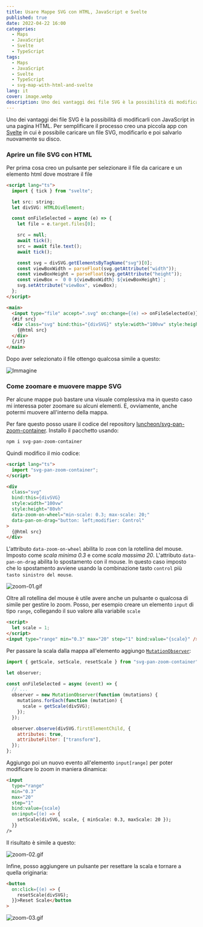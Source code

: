 ```yaml
---
title: Usare Mappe SVG con HTML, JavaScript e Svelte
published: true
date: 2022-04-22 16:00
categories:
  - Maps
  - JavaScript
  - Svelte
  - TypeScript
tags:
  - Maps
  - JavaScript
  - Svelte
  - TypeScript
  - svg-map-with-html-and-svelte
lang: it
cover: image.webp
description: Uno dei vantaggi dei file SVG è la possibilità di modificarli con JavaScript in una pagina HTML. Per semplificare il processo creo una piccola app con Svelte in cui è possibile caricare un file SVG, modificarlo e poi salvarlo nuovamente su disco.
---
```


Uno dei vantaggi dei file SVG è la possibilità di modificarli con JavaScript in una pagina HTML. Per semplificare il processo creo una piccola app con [Svelte](https://svelte.dev/) in cui è possibile caricare un file SVG, modificarlo e poi salvarlo nuovamente su disco.

### Aprire un file SVG con HTML

Per prima cosa creo un pulsante per selezionare il file da caricare e un elemento html dove mostrare il file

```html
<script lang="ts">
  import { tick } from "svelte";

  let src: string;
  let divSVG: HTMLDivElement;

  const onFileSelected = async (e) => {
    let file = e.target.files[0];

    src = null;
    await tick();
    src = await file.text();
    await tick();

    const svg = divSVG.getElementsByTagName("svg")[0];
    const viewBoxWidth = parseFloat(svg.getAttribute("width"));
    const viewBoxHeight = parseFloat(svg.getAttribute("height"));
    const viewBox = `0 0 ${viewBoxWidth} ${viewBoxHeight}`;
    svg.setAttribute("viewBox", viewBox);
  };
</script>

<main>
  <input type="file" accept=".svg" on:change={(e) => onFileSelected(e)} />
  {#if src}
  <div class="svg" bind:this="{divSVG}" style:width="100vw" style:height="80vh">
    {@html src}
  </div>
  {/if}
</main>
```

Dopo aver selezionato il file ottengo qualcosa simile a questo:

![Immagine](./svg-in-html.webp)

### Come zoomare e muovere mappe SVG

Per alcune mappe può bastare una visuale complessiva ma in questo caso mi interessa poter zoomare su alcuni elementi. E, ovviamente, anche potermi muovere all'interno della mappa.

Per fare questo posso usare il codice del repository [luncheon/svg-pan-zoom-container](https://github.com/luncheon/svg-pan-zoom-container). Installo il pacchetto usando:

```bash
npm i svg-pan-zoom-container
```

Quindi modifico il mio codice:

```html
<script lang="ts">
  import "svg-pan-zoom-container";
</script>

<div
  class="svg"
  bind:this={divSVG}
  style:width="100vw"
  style:height="80vh"
  data-zoom-on-wheel="min-scale: 0.3; max-scale: 20;"
  data-pan-on-drag="button: left;modifier: Control"
>
  {@html src}
</div>
```

L'attributo `data-zoom-on-wheel` abilita lo `zoom` con la rotellina del mouse. Imposto come _scala minima 0.3_ e come _scala massima 20_. L'attributo `data-pan-on-drag` abilita lo spostamento con il mouse. In questo caso imposto che lo spostamento avviene usando la combinazione tasto `control` più `tasto sinistro del mouse`.

![zoom-01.gif](./zoom-01.gif)

Oltre all rotellina del mouse è utile avere anche un pulsante o qualcosa di simile per gestire lo zoom. Posso, per esempio creare un elemento `input` di tipo `range`, collegando il suo valore alla variabile `scale`

```html
<script>
  let scale = 1;
</script>
<input type="range" min="0.3" max="20" step="1" bind:value="{scale}" />
```

Per passare la scala dalla mappa all'elemento aggiungo [`MutationObserver`](https://github.com/luncheon/svg-pan-zoom-container#observation):

```js
import { getScale, setScale, resetScale } from "svg-pan-zoom-container";

let observer;

const onFileSelected = async (event) => {
  // ...
  observer = new MutationObserver(function (mutations) {
    mutations.forEach(function (mutation) {
      scale = getScale(divSVG);
    });
  });

  observer.observe(divSVG.firstElementChild, {
    attributes: true,
    attributeFilter: ["transform"],
  });
};
```

Aggiungo poi un nuovo evento all'elemento `input[range]` per poter modificare lo zoom in maniera dinamica:

```html
<input
  type="range"
  min="0.3"
  max="20"
  step="1"
  bind:value={scale}
  on:input={(e) => {
    setScale(divSVG, scale, { minScale: 0.3, maxScale: 20 });
  }}
/>
```

Il risultato è simile a questo:

![zoom-02.gif](./zoom-02.gif)

Infine, posso aggiungere un pulsante per resettare la scala e tornare a quella originaria:

```html
<button
  on:click={(e) => {
    resetScale(divSVG);
  }}>Reset Scale</button
>
```

![zoom-03.gif](./zoom-03.gif)
